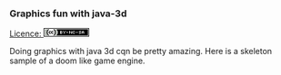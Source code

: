 ### Graphics fun with java-3d

[Licence: <img src='https://github.com/alainlompo/graphics-fun/blob/master/java3d/java3dspaces/java-visual-works-labs/src/main/resources/medias/licence/by-nc-sa_small.png' />](https://creativecommons.org/licenses/by-nc-sa/2.5/)

Doing graphics with java 3d cqn be pretty amazing. Here is a skeleton sample of a doom like game engine.


